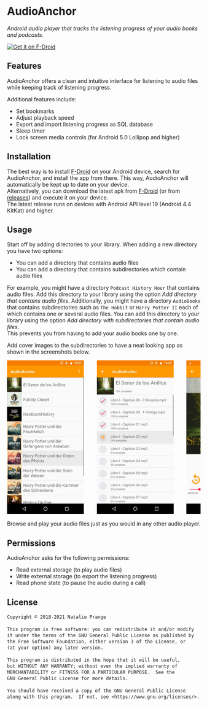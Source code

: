 # AudioAnchor
*Android audio player that tracks the listening progress of your audio books and podcasts.*

<a href="https://f-droid.org/packages/com.prangesoftwaresolutions.audioanchor/">
    <img src="https://fdroid.gitlab.io/artwork/badge/get-it-on.png"
    alt="Get it on F-Droid" height="80">
</a>

## Features
AudioAnchor offers a clean and intuitive interface for listening to audio files while keeping track of listening progress.

Additional features include:
- Set bookmarks
- Adjust playback speed
- Export and import listening progress as SQL database
- Sleep timer
- Lock screen media controls (for Android 5.0 Lollipop and higher)

## Installation
The best way is to install [F-Droid](https://f-droid.org/) on your Android device, search for AudioAnchor, and install the app from there. This way, AudioAnchor will automatically be kept up to date on your device.\
Alternatively, you can download the latest apk from [F-Droid](https://f-droid.org/packages/com.prangesoftwaresolutions.audioanchor/) (or from [releases](https://github.com/flackbash/AudioAnchor/releases)) and execute it on your device.\
The latest release runs on devices with Android API level 19 (Android 4.4 KitKat) and higher.

## Usage
Start off by adding directories to your library. When adding a new directory you have two options:
* You can add a directory that contains audio files
* You can add a directory that contains subdirectories which contain audio files

For example, you might have a directory `Podcast History Hour` that contains audio files.
Add this directory to your library using the option *Add directory that contains audio files*.
Additionally, you might have a directory `AudioBooks` that contains subdirectories such as `The Hobbit` or `Harry Potter II` each of which contains one or several audio files.
You can add this directory to your library using the option *Add directory with subdirectories that contain audio files*.\
This prevents you from having to add your audio books one by one.

Add cover images to the subdirectories to have a neat looking app as shown in the screenshots below.

<pre>
<img src="https://github.com/flackbash/AudioAnchor/blob/master/metadata/android/en-US/phoneScreenshots/01MainActivity.jpg" height="400"/>    <img src="https://github.com/flackbash/AudioAnchor/blob/master/metadata/android/en-US/phoneScreenshots/10AlbumActivityLOTR.jpg" height="400"/>    <img src="https://github.com/flackbash/AudioAnchor/blob/master/metadata/android/en-US/phoneScreenshots/20PlayActivityLOTR.jpg" height="400"/>
</pre>

Browse and play your audio files just as you would in any other audio player.

## Permissions
AudioAnchor asks for the following permissions:
- Read external storage (to play audio files)
- Write external storage (to export the listening progress)
- Read phone state (to pause the audio during a call)

## License

    Copyright © 2018-2021 Natalie Prange

    This program is free software: you can redistribute it and/or modify
    it under the terms of the GNU General Public License as published by
    the Free Software Foundation, either version 3 of the License, or
    (at your option) any later version.

    This program is distributed in the hope that it will be useful,
    but WITHOUT ANY WARRANTY; without even the implied warranty of
    MERCHANTABILITY or FITNESS FOR A PARTICULAR PURPOSE.  See the
    GNU General Public License for more details.

    You should have received a copy of the GNU General Public License
    along with this program.  If not, see <https://www.gnu.org/licenses/>.
